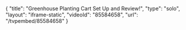 {
    "title": "Greenhouse Planting Cart Set Up and Review!",
    "type": "solo",
    "layout": "iframe-static",
    "videoId": "85584658",
    "url": "\/tvpembed\/85584658"
}
